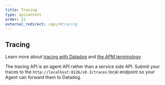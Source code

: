 ```yaml
---
title: Tracing
type: apicontent
order: 21
external_redirect: /api/#tracing
---
```


## Tracing
Learn more about [tracing with Datadog](/tracing) and [the APM terminology](/tracing/visualization/services_list/)

The tracing API is an agent API rather than a service side API. Submit your traces to the `http://localhost:8126/v0.3/traces` local endpoint so your Agent can forward them to Datadog.